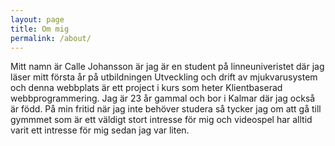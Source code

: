 ```yaml
---
layout: page
title: Om mig
permalink: /about/
---
```


Mitt namn är Calle Johansson är jag är en student på linneuniveristet där jag läser mitt första år på utbildningen Utveckling och drift av mjukvarusystem och denna webbplats är ett project i kurs som heter Klientbaserad webbprogrammering. Jag är 23 år gammal och bor i Kalmar där jag också är född. På min fritid när jag inte behöver studera så tycker jag om att gå till gymmmet som är ett väldigt stort intresse för mig och videospel har alltid varit ett intresse för mig sedan jag var liten.

